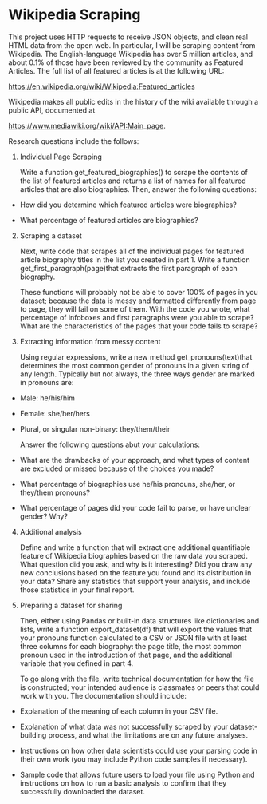 # Wikipedia Scraping

This project uses HTTP requests to receive JSON objects, and clean real HTML data from the open web. In particular, I will be scraping content from Wikipedia. The English-language Wikipedia has over 5 million articles, and about 0.1% of those have been reviewed by the community as ​Featured Articles​. The full list of all featured articles is at the following URL:

https://en.wikipedia.org/wiki/Wikipedia:Featured_articles

Wikipedia makes all public edits in the history of the wiki available through a public API, documented at 

​https://www.mediawiki.org/wiki/API:Main_page​.

Research questions include the follows:

1. Individual Page Scraping

    Write a function ​get_featured_biographies() ​to scrape the contents of the list of featured articles and returns a list of names for all featured articles that are also biographies. Then, answer the following questions:

- How did you determine which featured articles were biographies?

- What percentage of featured articles are biographies?

2. Scraping a dataset

    Next, write code that scrapes all of the individual pages for featured article biography titles in the list you created in part 1. Write a function ​get_first_paragraph(page)​that extracts the first paragraph of each biography.

    These functions will probably not be able to cover 100% of pages in you dataset; because the data is messy and formatted differently from page to page, they will fail on some of them. With the code you wrote, what percentage of infoboxes and first paragraphs were you able to scrape? What are the characteristics of the pages that your code fails to scrape?

3. Extracting information from messy content
    
    Using regular expressions, write a new method ​get_pronouns(text)​that determines the most common gender of pronouns in a given string of any length. Typically but not always, the three ways gender are marked in pronouns are:

- Male: he/his/him

- Female: she/her/hers

- Plural, or singular non-binary: they/them/their

    Answer the following questions abut your calculations:

- What are the drawbacks of your approach, and what types of content are excluded or missed because of the choices you made?

- What percentage of biographies use he/his pronouns, she/her, or they/them pronouns?

- What percentage of pages did your code fail to parse, or have unclear gender? Why?

4. Additional analysis

    Define and write a function that will extract one additional quantifiable feature of Wikipedia biographies based on the raw data you scraped. What question did you ask, and why is it interesting? Did you draw any new conclusions based on the feature you found and its distribution in your data? Share any statistics that support your analysis, and include those statistics in your final report.

 5. Preparing a dataset for sharing
    
    Then, either using Pandas or built-in data structures like dictionaries and lists, write a function export_dataset(df) ​that will export the values that your pronouns function calculated to a CSV or JSON file with at least three columns for each biography: the page title, the most common pronoun used in the introduction of that page, and the additional variable that you defined in part 4.

    To go along with the file, write technical documentation for how the file is constructed; your intended audience is classmates or peers that could work with you. The documentation should include:

- Explanation of the meaning of each column in your CSV file.

- Explanation of what data was not successfully scraped by your dataset-building process, and
what the limitations are on any future analyses.

- Instructions on how other data scientists could use your parsing code in their own work (you
may include Python code samples if necessary).

- Sample code that allows future users to load your file using Python and instructions on how
to run a basic analysis to confirm that they successfully downloaded the dataset.
